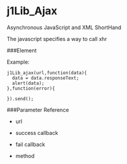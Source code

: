 # j1Lib_Ajax
Asynchronous JavaScript and XML ShortHand

The javascript specifies a way to call xhr

###Element


Example:

    j1Lib_ajax(url,function(data){
	  data = data.responseText;
	  alert(data);
    },function(error){
	    
    }).send();
    
###Parameter Reference
- url

- success callback

- fail callback

- method
